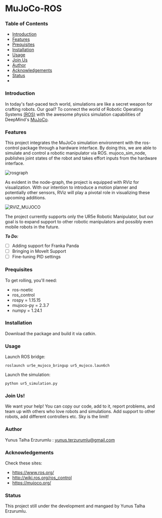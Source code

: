 

# MuJoCo-ROS


### Table of Contents
- [Introduction](#introduction)
- [Features](#features)
- [Prequisites](#prequisites)
- [Installation](#installation)
- [Usage](#usage)
- [Join Us](#join-us)
- [Author](#author)
- [Acknowledgements](#acknowledgements)
- [Status](#status)
- 
 ### Introduction 
In today's fast-paced tech world, simulations are like a secret weapon for crafting robots. Our goal? To connect the world of Robotic Operating Systems [(ROS)](https://www.ros.org/) with the awesome physics simulation capabilities of DeepMind's  [MuJoCo](https://mujoco.org/).

### Features
This project integrates the MuJoCo simulation environment with the ros-control package through a hardware interface. By doing this, we are able to simulate and control a robotic manipulator via ROS. mujoco_sim_node, publishes joint states of the robot and takes effort inputs from the hardware interface. 

![rosgraph](https://github.com/METU-KALFA/mujoco_ros/assets/66975290/07859160-d358-45bf-b413-09add683ed9f)

As evident in the node-graph, the project is equipped with RViz for visualization. With our intention to introduce a motion planner and potentially other sensors, RViz will play a pivotal role in visualizing these upcoming additions.

![RVIZ_MUJOCO](https://github.com/METU-KALFA/mujoco_ros/assets/66975290/64702602-5cec-4bcc-b765-404623413a13)

The project currently supports only the UR5e Robotic Manipulator, but our goal is to expand support to other robotic manipulators and possibly even mobile robots in the future.



***To Do:***
- [ ] Adding support for Franka Panda
- [ ] Bringing in MoveIt Support
- [ ] Fine-tuning PID settings

### Prequisites
To get rolling, you'll need:
* ros-noetic
* ros_control
* rospy = 1.15.15
* mujoco-py = 2.3.7
* numpy = 1.24.1 

### Installation
Download the package and build it via catkin. 

### Usage
Launch ROS bridge:

 	roslaunch ur5e_mujoco_bringup ur5_mujoco.laun6ch
  
Launch the simulation:

 	python ur5_simulation.py
  
### Join Us!
We want your help! You can copy our code, add to it, report problems, and team up with others who love robots and simulations. Add support to other robots, add different controllers etc. Sky is the limit!

### Author
Yunus Talha Erzurumlu : yunus.terzurumlu@gmail.com

### Acknowledgements
Check these sites:
* https://www.ros.org/
* http://wiki.ros.org/ros_control
* https://mujoco.org/ 

### Status
This project still under the development and mangaed by Yunus Talha Erzurumlu.


